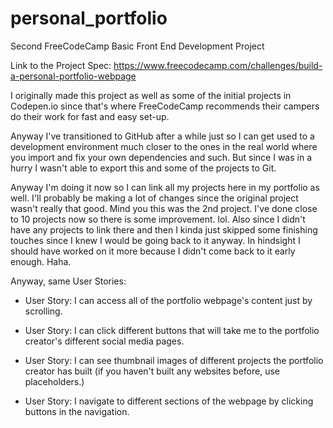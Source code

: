 # personal_portfolio
Second FreeCodeCamp Basic Front End Development Project

Link to the Project Spec: https://www.freecodecamp.com/challenges/build-a-personal-portfolio-webpage



I originally made this project as well as some of the initial projects in Codepen.io since that's where FreeCodeCamp recommends their campers do their work for fast and easy set-up.

Anyway I've transitioned to GitHub after a while just so I can get used to a development environment much closer to the ones in the real world where you import and fix your own dependencies and such. But since I was in a hurry I wasn't able to export this and some of the projects to Git.

Anyway I'm doing it now so I can link all my projects here in my portfolio as well.
I'll probably be making a lot of changes since the original project wasn't really that good. Mind you this was the 2nd project. I've done close to 10 projects now so there is some improvement. lol. Also since I didn't have any projects to link there and then I kinda just skipped some finishing touches since I knew I would be going back to it anyway. In hindsight I should have worked on it more because I didn't come back to it early enough. Haha.



Anyway, same User Stories:
- User Story: I can access all of the portfolio webpage's content just by scrolling.

- User Story: I can click different buttons that will take me to the portfolio creator's different social media pages.

- User Story: I can see thumbnail images of different projects the portfolio creator has built (if you haven't built any websites before, use placeholders.)

- User Story: I navigate to different sections of the webpage by clicking buttons in the navigation.